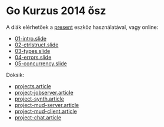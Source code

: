 # Go Kurzus 2014 ősz

A diák elérhetőek a [present](http://godoc.org/code.google.com/p/go.tools/cmd/present) eszköz használatával, vagy online:

- [01-intro.slide](http://go-talks.appspot.com/github.com/SZTEGoKurzus/2014-slides/01-intro.slide)
- [02-ctrlstruct.slide](http://go-talks.appspot.com/github.com/SZTEGoKurzus/2014-slides/02-ctrlstruct.slide)
- [03-types.slide](http://go-talks.appspot.com/github.com/SZTEGoKurzus/2014-slides/03-types.slide)
- [04-errors.slide](http://go-talks.appspot.com/github.com/SZTEGoKurzus/2014-slides/04-errors.slide)
- [05-concurrency.slide](http://go-talks.appspot.com/github.com/SZTEGoKurzus/2014-slides/05-concurrency.slide)

Doksik:

- [projects.article](http://go-talks.appspot.com/github.com/SZTEGoKurzus/2014-slides/projects.article)
- [project-jobserver.article](http://go-talks.appspot.com/github.com/SZTEGoKurzus/2014-slides/project-jobserver.article)
- [project-synth.article](http://go-talks.appspot.com/github.com/SZTEGoKurzus/2014-slides/project-synth.article)
- [project-mud-server.article](http://go-talks.appspot.com/github.com/SZTEGoKurzus/2014-slides/project-mud-server.article)
- [project-mud-client.article](http://go-talks.appspot.com/github.com/SZTEGoKurzus/2014-slides/project-mud-client.article)
- [project-chat.article](http://go-talks.appspot.com/github.com/SZTEGoKurzus/2014-slides/project-chat.article)
